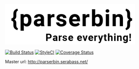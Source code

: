 ![](https://raw.githubusercontent.com/Serabass/parserbin/master/public/images/logo.png)

[![Build Status](https://travis-ci.org/Serabass/parserbin.svg?branch=master)](https://travis-ci.org/Serabass/parserbin)
[![StyleCI](https://styleci.io/repos/113198448/shield?branch=master)](https://styleci.io/repos/113198448)
[![Coverage Status](https://coveralls.io/repos/github/Serabass/parserbin/badge.svg?branch=master)](https://coveralls.io/github/Serabass/parserbin?branch=master)

Master url: http://parserbin.serabass.net/

